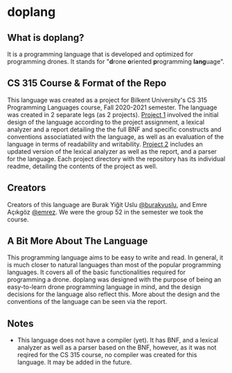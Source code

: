 # doplang

## What is doplang?
It is a programming language that is developed and optimized for programming drones. It stands for "**d**rone **o**riented **p**rogramming **lang**uage".

## CS 315 Course & Format of the Repo
This language was created as a project for Bilkent University's CS 315 Programming Languages course, Fall 2020-2021 semester. The language was created in 2 separate legs (as 2 projects). [Project 1](Project-1) involved the initial design of the language according to the project assignment, a lexical analyzer and a report detailing the the full BNF and specific constructs and conventions associatiated with the language, as well as an evaluation of the language in terms of readability and writability. [Project 2](Project-2) includes an updated version of the lexical analyzer as well as the report, and a parser for the language. Each project directory with the repository has its individual readme, detailing the contents of the project as well.

## Creators
Creators of this language are Burak Yiğit Uslu [@burakyuslu](https://github.com/burakyuslu), and Emre Açıkgöz [@emrez](https://github.com/emrez). We were the group 52 in the semester we took the course.

## A Bit More About The Language
This programming language aims to be easy to write and read. In general, it is much closer to natural languages than most of the popular programming languages. 
It covers all of the basic functionalities required for programming a drone. doplang was designed with the purpose of being an easy-to-learn drone programming language in mind, and the design decisions for the language also reflect this.
More about the design and the conventions of the language can be seen via the report.

## Notes
- This language does not have a compiler (yet). It has BNF, and a lexical analyzer as well as a parser based on the BNF, however, as it was not reqired for the CS 315 course, no compiler was created for this language. It may be added in the future.
